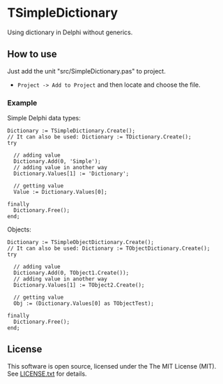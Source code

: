 # TSimpleDictionary

Using dictionary in Delphi without generics.

## How to use

Just add the unit "src/SimpleDictionary.pas" to project.
  - ``Project -> Add to Project`` and then locate and choose the file.

### Example

Simple Delphi data types:

```delphi
Dictionary := TSimpleDictionary.Create();
// It can also be used: Dictionary := TDictionary.Create();
try

  // adding value
  Dictionary.Add(0, 'Simple');
  // adding value in another way
  Dictionary.Values[1] := 'Dictionary';

  // getting value
  Value := Dictionary.Values[0];

finally
  Dictionary.Free();
end;
```

Objects:
```delphi
Dictionary := TSimpleObjectDictionary.Create();
// It can also be used: Dictionary := TObjectDictionary.Create();
try

  // adding value
  Dictionary.Add(0, TObject1.Create());
  // adding value in another way
  Dictionary.Values[1] := TObject2.Create();

  // getting value
  Obj := (Dictionary.Values[0] as TObjectTest);

finally
  Dictionary.Free();
end;
```

## License

This software is open source, licensed under the The MIT License (MIT). See [LICENSE.txt](https://github.com/martinusso/simple-dictionary/blob/master/LICENSE.txt) for details.



